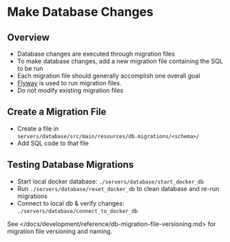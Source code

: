 # Make Database Changes

## Overview

- Database changes are executed through migration files
- To make database changes, add a new migration file containing the SQL to be run
- Each migration file should generally accomplish one overall goal
- [Flyway](https://flywaydb.org/) is used to run migration files.
- Do not modify existing migration files

## Create a Migration File

- Create a file in `servers/database/src/main/resources/db.migrations/<schema>/`
- Add  SQL code to that file

## Testing Database Migrations

- Start local docker database: `./servers/database/start_docker_db`
- Run `./servers/database/reset_docker_db` to clean database and re-run migrations
- Connect to local db & verify changes: `./servers/database/connect_to_docker_db`

See </docs/development/reference/db-migration-file-versioning.md> for
migration file versioning and naming.

